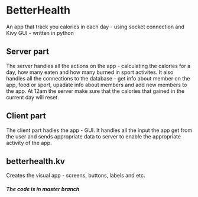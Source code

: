 # BetterHealth

An app that track you calories in each day - 
using socket connection and Kivy GUI - 
written in python

## Server part
The server handles all the actions on the app - calculating the calories for a day, how many eaten and how many burned in sport activites. It also handles all the connections to the database - get info about member on the app, food or sport, upadate info about members and add new members to the app. At 12am the server make sure that the calories that gained in the current day will reset.


## Client part
The client part hadles the app - GUI. It handles all the input the app get from the user and sends appropriate data to server to enable the appropriate activity of the app.

## betterhealth.kv
Creates the visual app - screens, buttons, labels and etc.

#### *The code is in master branch*

